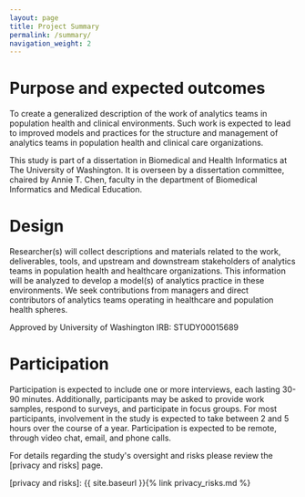 ```yaml
---
layout: page
title: Project Summary
permalink: /summary/
navigation_weight: 2
---
```


# Purpose and expected outcomes

To create a generalized description of the work of analytics teams in population health and clinical environments.  Such work is expected to lead to improved models and practices for the structure and management of analytics teams in population health and clinical care organizations. 

This study is part of a dissertation in Biomedical and Health Informatics at The University of Washington. It is overseen by a dissertation committee, chaired by Annie T. Chen, faculty in the department of Biomedical Informatics and Medical Education.

# Design

Researcher(s) will collect descriptions and materials related to the work, deliverables, tools, and upstream and downstream stakeholders of analytics teams in population health and healthcare organizations. This information will be analyzed to develop a model(s) of analytics practice in these environments. 
We seek contributions from managers and direct contributors of analytics teams operating in healthcare and population health spheres.

Approved by University of Washington IRB: STUDY00015689

# Participation

Participation is expected to include one or more interviews, each lasting 30-90 minutes. Additionally, participants may be asked to provide work samples, respond to surveys, and participate in focus groups. For most participants, involvement in the study is expected to take between 2 and 5 hours over the course of a year. Participation is expected to be remote, through video chat, email, and phone calls. 

For details regarding the study's oversight and risks please review the [privacy and risks] page. 

[privacy and risks]: {{ site.baseurl }}{% link privacy_risks.md %}
